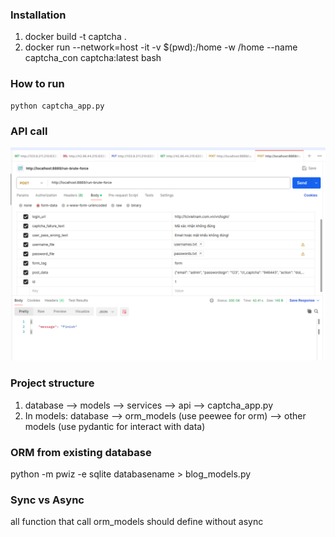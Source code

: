 ### Installation
1. docker build -t captcha .
2. docker run --network=host -it -v $(pwd):/home -w /home --name captcha_con captcha:latest bash

### How to run
```
python captcha_app.py
```

### API call
![img](./images/post_request.png)

### Project structure
1. database --> models --> services --> api --> captcha_app.py
2. In models: database --> orm_models (use peewee for orm) --> other models (use pydantic for interact with data)

### ORM from existing database
python -m pwiz -e sqlite databasename > blog_models.py

### Sync vs Async
all function that call orm_models should define without async